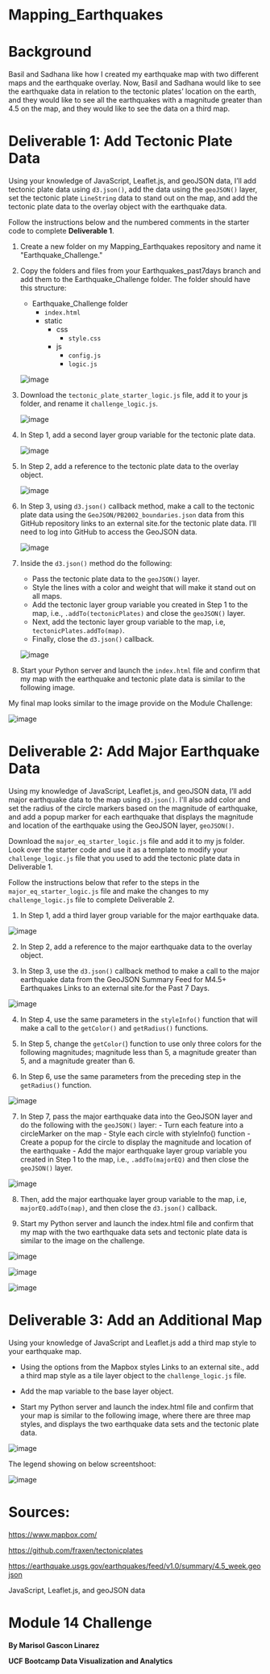 # Mapping_Earthquakes
# Background
  Basil and Sadhana like how I created my earthquake map with two different maps and the earthquake overlay. Now, Basil and Sadhana would like to see the earthquake data in relation to the tectonic plates’ location on the earth, and they would like to see all the earthquakes with a magnitude greater than 4.5 on the map, and they would like to see the data on a third map.

# **Deliverable 1: Add Tectonic Plate Data**
  Using your knowledge of JavaScript, Leaflet.js, and geoJSON data, I’ll add tectonic plate data using `d3.json()`, add the data using the `geoJSON()` layer, set the tectonic plate `LineString` data to stand out on the map, and add the tectonic plate data to the overlay object with the earthquake data.

Follow the instructions below and the numbered comments in the starter code to complete **Deliverable 1**.

1. Create a new folder on my Mapping_Earthquakes repository and name it "Earthquake_Challenge."

2. Copy the folders and files from your Earthquakes_past7days branch and add them to the Earthquake_Challenge folder. The folder should have this structure:

    - Earthquake_Challenge folder
      - `index.html`
      - static
        - css
          - `style.css`
        - js
          - `config.js`
          - `logic.js`
          
    ![image](https://user-images.githubusercontent.com/112348240/213076032-2fcd8fe9-88de-492c-8985-e8531ea6d29b.png)

3. Download the `tectonic_plate_starter_logic.js` file, add it to your js folder, and rename it `challenge_logic.js`.

    ![image](https://user-images.githubusercontent.com/112348240/213077063-4afc2c31-96b9-46e8-bc81-ed61e80e0411.png)

4. In Step 1, add a second layer group variable for the tectonic plate data.

    ![image](https://user-images.githubusercontent.com/112348240/213077253-ffbfa2c1-1b29-4660-8b04-d8e10bc8db3d.png)

5. In Step 2, add a reference to the tectonic plate data to the overlay object.

    ![image](https://user-images.githubusercontent.com/112348240/213077345-77cb3707-4035-45a9-96a8-d652b3ef9c76.png)

6. In Step 3, using `d3.json()` callback method, make a call to the tectonic plate data using the `GeoJSON/PB2002_boundaries.json` data from this GitHub repository links to an external site.for the tectonic plate data. I’ll need to log into GitHub to access the GeoJSON data.
  
    ![image](https://user-images.githubusercontent.com/112348240/213077509-35f9b00d-ffca-4d94-a516-e6fc81b8a4bb.png)

7. Inside the `d3.json()` method do the following:

   - Pass the tectonic plate data to the `geoJSON()` layer.
   - Style the lines with a color and weight that will make it stand out on all maps.
   - Add the tectonic layer group variable you created in Step 1 to the map, i.e., `.addTo(tectonicPlates)` and close the `geoJSON()` layer.
   - Next, add the tectonic layer group variable to the map, i.e, `tectonicPlates.addTo(map)`.
   - Finally, close the `d3.json()` callback.
   
   ![image](https://user-images.githubusercontent.com/112348240/213078048-26c3f7d9-61dc-4b54-8316-cec7bdd66016.png)

8. Start your Python server and launch the `index.html` file and confirm that my map with the earthquake and tectonic plate data is similar to the following image.

My final map looks similar to the image provide on the Module Challenge:

![image](https://user-images.githubusercontent.com/112348240/213078629-160ccac1-223d-4164-9246-689eeb68d790.png)

# **Deliverable 2: Add Major Earthquake Data**

Using my knowledge of JavaScript, Leaflet.js, and geoJSON data, I’ll add major earthquake data to the map using `d3.json()`. I'll also add color and set the radius of the circle markers based on the magnitude of earthquake, and add a popup marker for each earthquake that displays the magnitude and location of the earthquake using the GeoJSON layer, `geoJSON()`.

Download the `major_eq_starter_logic.js` file and add it to my js folder. Look over the starter code and use it as a template to modify your `challenge_logic.js` file that you used to add the tectonic plate data in Deliverable 1.

Follow the instructions below that refer to the steps in the` major_eq_starter_logic.js` file and make the changes to my `challenge_logic.js` file to complete Deliverable 2.

  1. In Step 1, add a third layer group variable for the major earthquake data.
  
  ![image](https://user-images.githubusercontent.com/112348240/213079442-e6607181-1bed-4331-853b-4a5cec4b060c.png)

  2. In Step 2, add a reference to the major earthquake data to the overlay object.
  
  3. In Step 3, use the `d3.json()` callback method to make a call to the major earthquake data from the GeoJSON Summary Feed for M4.5+ Earthquakes Links to an external site.for the Past 7 Days.
  
  ![image](https://user-images.githubusercontent.com/112348240/213079531-57203486-af5c-43b9-acaf-42084b50848f.png)

  4. In Step 4, use the same parameters in the `styleInfo()` function that will make a call to the `getColor()` and `getRadius()` functions.

  5. In Step 5, change the `getColor(`) function to use only three colors for the following magnitudes; magnitude less than 5, a magnitude greater than 5, and a magnitude greater than 6.

  6. In Step 6, use the same parameters from the preceding step in the `getRadius()` function.
 
  ![image](https://user-images.githubusercontent.com/112348240/213081356-dd064c40-d667-4864-962a-5ad8cad1f8e4.png)

  7. In Step 7, pass the major earthquake data into the GeoJSON layer and do the following with the `geoJSON()` layer:
    - Turn each feature into a circleMarker on the map
    - Style each circle with styleInfo() function
    - Create a popup for the circle to display the magnitude and location of the earthquake
    - Add the major earthquake layer group variable you created in Step 1 to the map, i.e., `.addTo(majorEQ)` and then close the `geoJSON()` layer.

  ![image](https://user-images.githubusercontent.com/112348240/213081408-35b932b0-9cae-4e15-9326-4b622e06601b.png)
  
  8. Then, add the major earthquake layer group variable to the map, i.e, `majorEQ.addTo(map)`, and then close the `d3.json()` callback.

  9. Start my Python server and launch the index.html file and confirm that my map with the two earthquake data sets and tectonic plate data is similar to the image on the challenge.

  ![image](https://user-images.githubusercontent.com/112348240/213082021-88dd98ad-7e37-447d-9490-fac8fc23b2b4.png)

  ![image](https://user-images.githubusercontent.com/112348240/212614745-90f1f15e-5ded-4c4a-8487-a8f9d6b7b61d.png)

  ![image](https://user-images.githubusercontent.com/112348240/212616035-ab2c0453-9947-4270-bdc3-70cf2fbc4d47.png)


# **Deliverable 3: Add an Additional Map**

Using your knowledge of JavaScript and Leaflet.js add a third map style to your earthquake map.

  - Using the options from the Mapbox styles Links to an external site., add a third map style as a tile layer object to the `challenge_logic.js` file.

  - Add the map variable to the base layer object.

  - Start my Python server and launch the index.html file and confirm that your map is similar to the following image, where there are three map styles, and displays the two earthquake data sets and the tectonic plate data.
  
  ![image](https://user-images.githubusercontent.com/112348240/213082921-ac06ae4c-df1a-4573-a786-4fe0e643d5ea.png)

  The legend showing on below screentshoot:
  
  ![image](https://user-images.githubusercontent.com/112348240/213083022-2ca6e421-c0e6-4509-a75d-c794f7ca5f64.png)

# **Sources:**

https://www.mapbox.com/

https://github.com/fraxen/tectonicplates

https://earthquake.usgs.gov/earthquakes/feed/v1.0/summary/4.5_week.geojson

JavaScript, Leaflet.js, and geoJSON data

# **Module 14 Challenge**

**By Marisol Gascon Linarez**

**UCF Bootcamp Data Visualization and Analytics**





